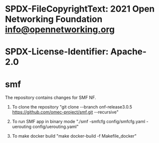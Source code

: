 # SPDX-FileCopyrightText: 2021 Open Networking Foundation <info@opennetworking.org>
#
# SPDX-License-Identifier: Apache-2.0

#
# smf

The repository contains changes for SMF NF.

1. To clone the repository
  "git clone --branch onf-release3.0.5 https://github.com/omec-project/smf.git --recursive"

2. To run SMF app in binary mode
  "./smf -smfcfg config/smfcfg.yaml -uerouting config/uerouting.yaml"

3. To make docker build
  "make docker-build -f Makefile_docker"
